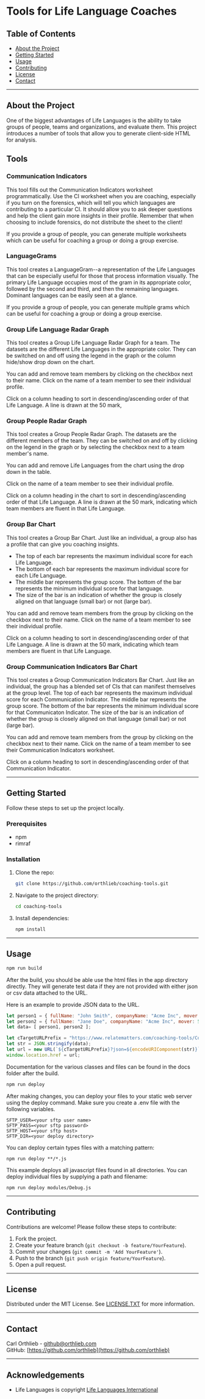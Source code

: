# **Tools for Life Language Coaches** 

## **Table of Contents**

- [About the Project](#about-the-project)
- [Getting Started](#getting-started)
- [Usage](#usage)
- [Contributing](#contributing)
- [License](#license)
- [Contact](#contact)

---

## **About the Project**

One of the biggest advantages of Life Languages is the ability to take groups of people, teams and organizations, and evaluate them. 
This project introduces a number of tools that allow you to generate client-side HTML for analysis.

## **Tools**
### **Communication Indicators**
This tool fills out the Communication Indicators worksheet programmatically. Use the 
CI worksheet when you are coaching, especially if you turn on the forensics, which will tell you which languages are 
contributing to a particular CI. It should allow you to ask deeper questions and help the client gain more insights in 
their profile. Remember that when choosing to include forensics, do not distribute the sheet to the client!

If you provide a group of people, you can generate multiple worksheets which can be useful for coaching a group or doing
a group exercise.
### **LanguageGrams**
This tool creates a LanguageGram--a representation of the Life Languages that can be especially useful 
for those that process information visually. The primary Life Language occupies most of the gram in its appropriate 
color, followed by the second and third, and then the remaining languages. Dominant languages can be easily seen at a 
glance.

If you provide a group of people, you can generate multiple grams which can be useful for coaching a group or doing a 
group exercise.
### **Group Life Language Radar Graph**
This tool creates a Group Life Language Radar Graph for a team. The datasets are the 
different Life Languages in the appropriate color. They can be switched on and off using the legend in the graph or the 
column hide/show drop down on the chart.

You can add and remove team members by clicking on the checkbox next to their name. Click on the name of a team member 
to see their individual profile.

Click on a column heading to sort in descending/ascending order of that Life Language. A line is drawn at the 50 mark, 

### **Group People Radar Graph**
This tool creates a Group People Radar Graph. The datasets are the different members of the team. They can be switched 
on and off by clicking on the legend in the graph or by selecting the checkbox next to a team member's name.

You can add and remove Life Languages from the chart using the drop down in the table.

Click on the name of a team member to see their individual profile.

Click on a column heading in the chart to sort in descending/ascending order of that Life Language. A line is drawn at 
the 50 mark, indicating which team members are fluent in that Life Language.

### **Group Bar Chart**
This tool creates a Group Bar Chart. Just like an individual, a group also has a profile that can give you coaching
insights. 
- The top of each bar represents the maximum individual score for each Life Language. 
- The bottom of each bar represents the maximum individual score for each Life Language. 
- The middle bar represents the group score. The bottom of the bar represents the minimum individual score for that 
language. 
- The size of the bar is an indication of whether the group is closely aligned on that language (small bar) or not 
(large bar).

You can add and remove team members from the group by clicking on the checkbox next to their name. Click on the name of 
a team member to see their individual profile.

Click on a column heading to sort in descending/ascending order of that Life Language. A line is drawn at the 50 mark, 
indicating which team members are fluent in that Life Language.

### **Group Communication Indicators Bar Chart**
This tool creates a Group Communication Indicators Bar Chart. Just like an individual, the group has a blended set of 
CIs that can manifest themselves at the group level. The top of each bar represents the maximum individual score for 
each Communication Indicator. The middle bar represents the group score. The bottom of the bar represents the minimum 
individual score for that Communicaton Indicator. The size of the bar is an indication of whether the group is closely 
aligned on that language (small bar) or not (large bar).

You can add and remove team members from the group by clicking on the checkbox next to their name. Click on the name of 
a team member to see their Communication Indicators worksheet.

Click on a column heading to sort in descending/ascending order of that Communication Indicator.

---

## **Getting Started**

Follow these steps to set up the project locally.

### **Prerequisites**
- npm
- rimraf

### **Installation**

1. Clone the repo:
   ```bash
   git clone https://github.com/orthlieb/coaching-tools.git
   ```
2. Navigate to the project directory:
   ```bash
   cd coaching-tools
   ```
3. Install dependencies:
   ```bash
   npm install
   ```

---

## **Usage**

```bash
npm run build
```
After the build, you should be able use the html files in the app directory directly. They will generate test data if 
they are not provided with either json or csv data attached to the URL.

Here is an example to provide JSON data to the URL.

```javascript
let person1 = { fullName: "John Smith", companyName: "Acme Inc", mover: 65, doer: 77, ... };
let person2 = { fullName: "Jane Doe", companyName: "Acme Inc", mover: 56, doer: 88, ... };
let data= [ person1, person2 ];

let cTargetURLPrefix = "https://www.relatematters.com/coaching-tools/CommunicationIndicators.html";
let str = JSON.stringify(data);
let url = new URL(`${cTargetURLPrefix}?json=${encodeURIComponent(str)}`);
window.location.href = url;
```
Documentation for the various classes and files can be found in the docs folder after the build.
```bash
npm run deploy
```
After making changes, you can deploy your files to your static web server using the deploy command.
Make sure you create a .env file with the following variables.

```
SFTP_USER=<your sftp user name>
SFTP_PASS=<your sftp password>
SFTP_HOST=<your sftp host>
SFTP_DIR=<your deploy directory>
```
You can deploy certain types files with a matching pattern:
```
npm run deploy **/*.js
```
This example deploys all javascript files found in all directories.
You can deploy individual files by supplying a path and filename:
```
npm run deploy modules/Debug.js
```

---

## **Contributing**

Contributions are welcome! Please follow these steps to contribute:

1. Fork the project.
2. Create your feature branch (`git checkout -b feature/YourFeature`).
3. Commit your changes (`git commit -m 'Add YourFeature'`).
4. Push to the branch (`git push origin feature/YourFeature`).
5. Open a pull request.

---

## **License**

Distributed under the MIT License. See  [LICENSE.TXT](./LICENSE.txt) for more information.

---

## **Contact**

Carl Orthlieb - [github@orthlieb.com](mailto:github@orthlieb.com.com)  
GitHub: [https://github.com/orthlieb](https://github.com/orthlieb)  

---

## **Acknowledgements**

- Life Languages is copyright [Life Languages International](https://www.lifelanguages.com)